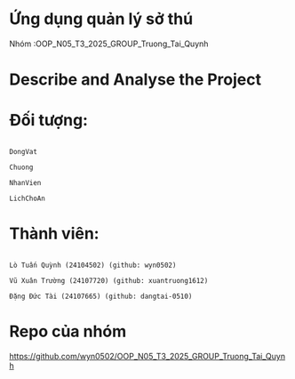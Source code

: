 # Ứng dụng quản lý sở thú
Nhóm :OOP_N05_T3_2025_GROUP_Truong_Tai_Quynh
# Describe and Analyse the Project
# Đối tượng:
```

DongVat

Chuong

NhanVien

LichChoAn

```

# Thành viên:
```

Lò Tuấn Quỳnh (24104502) (github: wyn0502)

Vũ Xuân Trường (24107720) (github: xuantruong1612)

Đặng Đức Tài (24107665) (github: dangtai-0510)

```

# Repo của nhóm

https://github.com/wyn0502/OOP_N05_T3_2025_GROUP_Truong_Tai_Quynh
